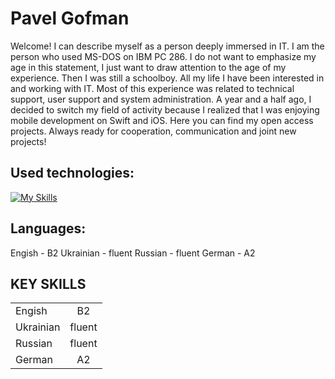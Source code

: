 # Pavel Gofman
Welcome! I can describe myself as a person deeply immersed in IT. I am the person who used MS-DOS on IBM PC 286. I do not want to emphasize my age in this statement, I just want to draw attention to the age of my experience. Then I was still a schoolboy. All my life I have been interested in and working with IT. Most of this experience was related to technical support, user support and system administration. A year and a half ago, I decided to switch my field of activity because I realized that I was enjoying mobile development on Swift and iOS. Here you can find my open access projects. Always ready for cooperation, communication and joint new projects!

## Used technologies:
[![My Skills](https://skillicons.dev/icons?i=apple,swift,firebase,ai,ps,mysql,html,css,php)](https://skillicons.dev)

## Languages:
Engish - B2
Ukrainian - fluent
Russian - fluent
German - A2

## KEY SKILLS
|||
|-----|:---------:|
|Engish|B2|
|Ukrainian|fluent|
|Russian|fluent|
|German|A2|

<!--
**gofmanpe/gofmanpe** is a ✨ _special_ ✨ repository because its `README.md` (this file) appears on your GitHub profile.



Here are some ideas to get you started:

- 🔭 I’m currently working on ...
- 🌱 I’m currently learning ...
- 👯 I’m looking to collaborate on ...
- 🤔 I’m looking for help with ...
- 💬 Ask me about ...
- 📫 How to reach me: ...
- 😄 Pronouns: ...
- ⚡ Fun fact: ...
-->
